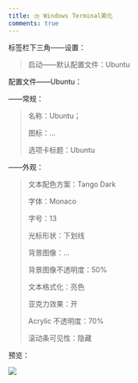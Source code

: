 ```yaml
---
title: ⛈️ Windows Terminal美化
comments: true
---
```



标签栏下三角——设置：

> 启动——默认配置文件：Ubuntu

配置文件——Ubuntu：

——常规：

>名称：Ubuntu；
>
>图标：...
>
>选项卡标题：Ubuntu

——外观：

>文本配色方案：Tango Dark
>
>字体：Monaco
>
>字号：13
>
>光标形状：下划线
>
>背景图像：...
>
>背景图像不透明度：50%
>
>文本格式化：亮色
>
>亚克力效果：开
>
>Acrylic 不透明度：70%
>
>滚动条可见性：隐藏

预览：

<img src="https://my-gallery-1306340269.cos.ap-beijing.myqcloud.com/mastermao/image-20211024065230434.png"/>

